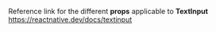 Reference link for the different **props** applicable to **TextInput**
https://reactnative.dev/docs/textinput
